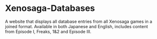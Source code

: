 # Xenosaga-Databases
A website that displays all database entries from all Xenosaga games in a joined format. Available in both Japanese and English, includes content from Episode I, Freaks, 1&amp;2 and Episode III.
